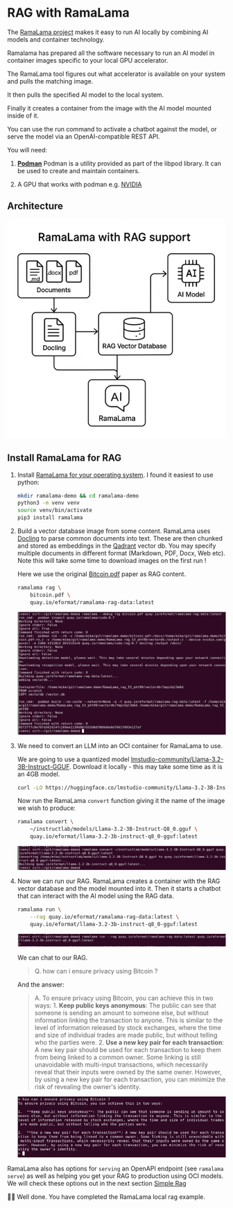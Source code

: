 # RAG with RamaLama

The [RamaLama project](https://github.com/containers/ramalama) makes it easy to run AI locally by combining AI models and container technology. 

Ramalama has prepared all the software necessary to run an AI model in container images specific to your local GPU accelerator.

The RamaLama tool figures out what accelerator is available on your system and pulls the matching image. 

It then pulls the specified AI model to the local system.

Finally it creates a container from the image with the AI model mounted inside of it.

You can use the run command to activate a chatbot against the model, or serve the model via an OpenAI-compatible REST API.

You will need:

1. [**Podman**](https://podman.io/docs/installation) Podman is a utility provided as part of the libpod library. It can be used to create and maintain containers. 

1. A GPU that works with podman e.g. [NVIDIA](https://docs.nvidia.com/ai-enterprise/deployment/rhel-with-kvm/latest/podman.html)

## Architecture

![2-ramalama-arch.png](images/2-ramalama-arch.png)

## Install RamaLama for RAG

1. Install [RamaLama for your operating system](https://github.com/containers/ramalama). I found it easiest to use python:

    ```bash
    mkdir ramalama-demo && cd ramalama-demo
    python3 -m venv venv
    source venv/bin/activate
    pip3 install ramalama
    ````

1. Build a vector database image from some content. RamaLama uses [Docling](https://github.com/docling-project/docling) to parse common documents into text. These are then chunked and stored as embeddings in the [Qadrant](https://qdrant.tech/) vector db. You may specify multiple documents in different format (Markdown, PDF, Docx, Web etc). Note this will take some time to download images on the first run !

    Here we use the original [Bitcoin.pdf](https://bitcoin.org/bitcoin.pdf) paper as RAG content.

    ```bash
    ramalama rag \
        bitcoin.pdf \
        quay.io/eformat/ramalama-rag-data:latest
    ```

    ![2-ramalama-raggen.png](images/2-ramalama-raggen.png)

1. We need to convert an LLM into an OCI container for RamaLama to use.

    We are going to use a quantized model [lmstudio-community/Llama-3.2-3B-Instruct-GGUF](https://huggingface.co/lmstudio-community/Llama-3.2-3B-Instruct-GGUF). Download it locally - this may take some time as it is an 4GB model.

    ```bash
    curl -LO https://huggingface.co/lmstudio-community/Llama-3.2-3B-Instruct-GGUF/resolve/main/Llama-3.2-3B-Instruct-Q8_0.gguf?download=true
    ```

    Now run the RamaLama `convert` function giving it the name of the image we wish to produce:

    ```bash
    ramalama convert \
        ~/instructlab/models/Llama-3.2-3B-Instruct-Q8_0.gguf \
        quay.io/eformat/llama-3.2-3b-instruct-q8_0-gguf:latest
    ```

    ![2-ramalama-convert.png](images/2-ramalama-convert.png)


1. Now we can run our RAG. RamaLama creates a container with the RAG vector database and the model mounted into it. Then it starts a chatbot that can interact with the AI model using the RAG data.

    ```bash
    ramalama run \
        --rag quay.io/eformat/ramalama-rag-data:latest \
        quay.io/eformat/llama-3.2-3b-instruct-q8_0-gguf:latest
    ```

    ![2-ramalama-run.png](images/2-ramalama-run.png)

    We can chat to our RAG.

    > Q. how can i ensure privacy using Bitcoin ?

    And the answer:

    > A. To ensure privacy using Bitcoin, you can achieve this in two ways: 1.  **Keep public keys anonymous**: The public can see that someone is sending an amount to someone else, but without information linking the transaction to anyone. This is similar to the level of information released by stock exchanges, where the time and size of individual trades are made public, but without telling who the parties were. 2.  **Use a new key pair for each transaction**: A new key pair should be used for each transaction to keep them from being linked to a common owner. Some linking is still unavoidable with multi-input transactions, which necessarily reveal that their inputs were owned by the same owner. However, by using a new key pair for each transaction, you can minimize the risk of revealing the owner's identity.

    ![2-ramalama-chat.png](images/2-ramalama-chat.png)

RamaLama also has options for `serving` an OpenAPI endpoint (see `ramalama serve`) as well as helping you get your RAG to production using OCI models. We will check these options out in the next section [Simple Rag](3-simple-rag/README.md)

🥳🥳 Well done. You have completed the RamaLama local rag example.
